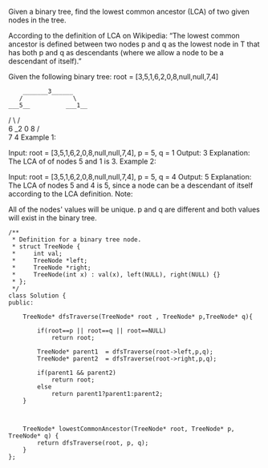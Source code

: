 Given a binary tree, find the lowest common ancestor (LCA) of two given nodes in the tree.

According to the definition of LCA on Wikipedia: “The lowest common ancestor is defined between two nodes p and q as the lowest node in T that has both p and q as descendants (where we allow a node to be a descendant of itself).”

Given the following binary tree:  root = [3,5,1,6,2,0,8,null,null,7,4]

        _______3______
       /              \
    ___5__          ___1__
   /      \        /      \
   6      _2       0       8
         /  \
         7   4
Example 1:

Input: root = [3,5,1,6,2,0,8,null,null,7,4], p = 5, q = 1
Output: 3
Explanation: The LCA of of nodes 5 and 1 is 3.
Example 2:

Input: root = [3,5,1,6,2,0,8,null,null,7,4], p = 5, q = 4
Output: 5
Explanation: The LCA of nodes 5 and 4 is 5, since a node can be a descendant of itself
             according to the LCA definition.
Note:

All of the nodes' values will be unique.
p and q are different and both values will exist in the binary tree.

```
/**
 * Definition for a binary tree node.
 * struct TreeNode {
 *     int val;
 *     TreeNode *left;
 *     TreeNode *right;
 *     TreeNode(int x) : val(x), left(NULL), right(NULL) {}
 * };
 */
class Solution {
public:
    
    TreeNode* dfsTraverse(TreeNode* root , TreeNode* p,TreeNode* q){
        
        if(root==p || root==q || root==NULL)
            return root;
        
        TreeNode* parent1  = dfsTraverse(root->left,p,q);
        TreeNode* parent2  = dfsTraverse(root->right,p,q);
        
        if(parent1 && parent2)
            return root;
        else
            return parent1?parent1:parent2;
    }
    
    
    
    TreeNode* lowestCommonAncestor(TreeNode* root, TreeNode* p, TreeNode* q) {
        return dfsTraverse(root, p, q);
    }
};
```